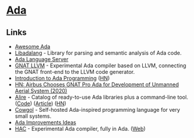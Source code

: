 # [Ada](https://www.adacore.com/about-ada)

## Links

- [Awesome Ada](https://github.com/ohenley/awesome-ada)
- [Libadalang](https://github.com/AdaCore/libadalang) - Library for parsing and semantic analysis of Ada code.
- [Ada Language Server](https://github.com/AdaCore/ada_language_server)
- [GNAT LLVM](https://github.com/AdaCore/gnat-llvm) - Experimental Ada compiler based on LLVM, connecting the GNAT front-end to the LLVM code generator.
- [Introduction to Ada Programming](https://learn.adacore.com/courses/intro-to-ada/index.html) ([HN](https://news.ycombinator.com/item?id=24360310))
- [HN: Airbus Chooses GNAT Pro Ada for Development of Unmanned Aerial System (2020)](https://news.ycombinator.com/item?id=24488986)
- [Alire](https://alire.ada.dev/) - Catalog of ready-to-use Ada libraries plus a command-line tool. ([Code](https://github.com/alire-project/alire)) ([Article](https://blog.adacore.com/first-beta-release-of-alire-the-package-manager-for-ada-spark)) ([HN](https://news.ycombinator.com/item?id=24956835))
- [Cowgol](https://github.com/davidgiven/cowgol) - Self-hosted Ada-inspired programming language for very small systems.
- [Ada Improvements Ideas](https://github.com/Entomy/Ada-Improvements)
- [HAC](https://github.com/zertovitch/hac) - Experimental Ada compiler, fully in Ada. ([Web](https://hacadacompiler.sourceforge.io/))
